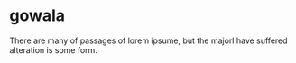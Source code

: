 # gowala
There are many of passages of lorem ipsume, but the majorl have suffered alteration is some form.
